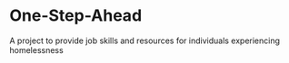 # One-Step-Ahead
A project to provide job skills and resources for individuals experiencing homelessness
